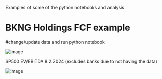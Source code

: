 Examples of some of the python notebooks and analysis

# BKNG Holdings FCF example

#change/update data and run python notebook

![image](https://github.com/jtb21091/stocks/assets/60986161/a5220352-ec38-4ade-8cbf-c0d671409ea2)

SP500 EV/EBITDA 8.2.2024 (excludes banks due to not having the data)

![image](https://github.com/user-attachments/assets/8d1b3d08-3a82-4828-8abd-107dad08ff54)
